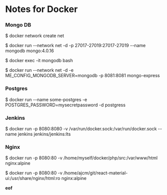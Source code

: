 # Notes for Docker



### Mongo DB

$ docker network create net

$ docker run --network net -d -p 27017-27019:27017-27019 --name mongodb mongo:4.0.16

$ docker exec -it mongodb bash

$ docker run --network net  -d -e ME_CONFIG_MONGODB_SERVER=mongodb -p 8081:8081 mongo-express



### Postgres 

$ docker run --name some-postgres -e POSTGRES_PASSWORD=mysecretpassword -d postgress



### Jenkins

$ docker run -p 8080:8080   -v /var/run/docker.sock:/var/run/docker.sock  --name jenkins jenkins/jenkins:lts



### Nginx

$ docker run -p 8080:80  -v /home/myself/docker/php/src:/var/www/html nginx:alpine

$ docker run -p 8080:80  -v /home/ajcm/git/react-material-ui:/usr/share/nginx/html:ro nginx:alpine







**eof**